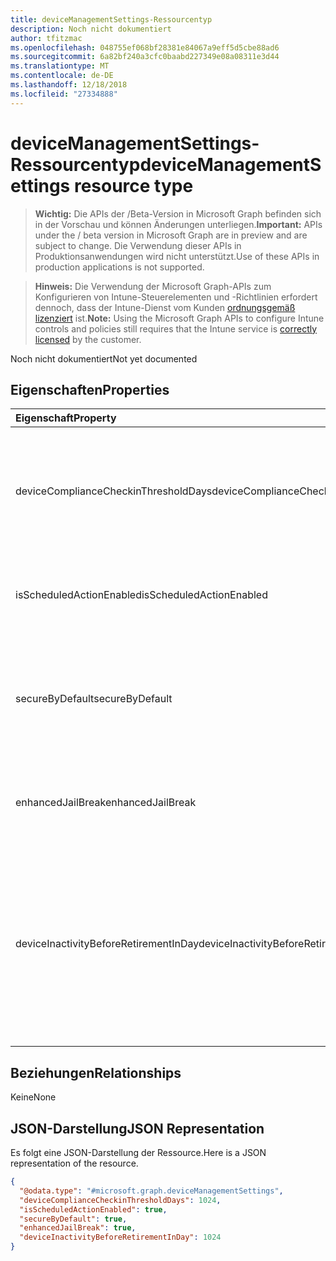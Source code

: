 ```yaml
---
title: deviceManagementSettings-Ressourcentyp
description: Noch nicht dokumentiert
author: tfitzmac
ms.openlocfilehash: 048755ef068bf28381e84067a9eff5d5cbe88ad6
ms.sourcegitcommit: 6a82bf240a3cfc0baabd227349e08a08311e3d44
ms.translationtype: MT
ms.contentlocale: de-DE
ms.lasthandoff: 12/18/2018
ms.locfileid: "27334888"
---
```

# <a name="devicemanagementsettings-resource-type"></a><span data-ttu-id="d310b-103">deviceManagementSettings-Ressourcentyp</span><span class="sxs-lookup"><span data-stu-id="d310b-103">deviceManagementSettings resource type</span></span>

> <span data-ttu-id="d310b-104">**Wichtig:** Die APIs der /Beta-Version in Microsoft Graph befinden sich in der Vorschau und können Änderungen unterliegen.</span><span class="sxs-lookup"><span data-stu-id="d310b-104">**Important:** APIs under the / beta version in Microsoft Graph are in preview and are subject to change.</span></span> <span data-ttu-id="d310b-105">Die Verwendung dieser APIs in Produktionsanwendungen wird nicht unterstützt.</span><span class="sxs-lookup"><span data-stu-id="d310b-105">Use of these APIs in production applications is not supported.</span></span>

> <span data-ttu-id="d310b-106">**Hinweis:** Die Verwendung der Microsoft Graph-APIs zum Konfigurieren von Intune-Steuerelementen und -Richtlinien erfordert dennoch, dass der Intune-Dienst vom Kunden [ordnungsgemäß lizenziert](https://go.microsoft.com/fwlink/?linkid=839381) ist.</span><span class="sxs-lookup"><span data-stu-id="d310b-106">**Note:** Using the Microsoft Graph APIs to configure Intune controls and policies still requires that the Intune service is [correctly licensed](https://go.microsoft.com/fwlink/?linkid=839381) by the customer.</span></span>

<span data-ttu-id="d310b-107">Noch nicht dokumentiert</span><span class="sxs-lookup"><span data-stu-id="d310b-107">Not yet documented</span></span>
## <a name="properties"></a><span data-ttu-id="d310b-108">Eigenschaften</span><span class="sxs-lookup"><span data-stu-id="d310b-108">Properties</span></span>
|<span data-ttu-id="d310b-109">Eigenschaft</span><span class="sxs-lookup"><span data-stu-id="d310b-109">Property</span></span>|<span data-ttu-id="d310b-110">Typ</span><span class="sxs-lookup"><span data-stu-id="d310b-110">Type</span></span>|<span data-ttu-id="d310b-111">Beschreibung</span><span class="sxs-lookup"><span data-stu-id="d310b-111">Description</span></span>|
|:---|:---|:---|
|<span data-ttu-id="d310b-112">deviceComplianceCheckinThresholdDays</span><span class="sxs-lookup"><span data-stu-id="d310b-112">deviceComplianceCheckinThresholdDays</span></span>|<span data-ttu-id="d310b-113">Int32</span><span class="sxs-lookup"><span data-stu-id="d310b-113">Int32</span></span>|<span data-ttu-id="d310b-114">Die Anzahl von Tagen, die ein Gerät ohne Einchecken konform bleiben kann.</span><span class="sxs-lookup"><span data-stu-id="d310b-114">The number of days a device is allowed to go without checking in to remain compliant.</span></span> <span data-ttu-id="d310b-115">Gültige Werte: 0 bis 120</span><span class="sxs-lookup"><span data-stu-id="d310b-115">Valid values 0 to 120</span></span>|
|<span data-ttu-id="d310b-116">isScheduledActionEnabled</span><span class="sxs-lookup"><span data-stu-id="d310b-116">isScheduledActionEnabled</span></span>|<span data-ttu-id="d310b-117">Boolean</span><span class="sxs-lookup"><span data-stu-id="d310b-117">Boolean</span></span>|<span data-ttu-id="d310b-118">Gibt an, ob das Feature für eine geplante Aktion für die Regel aktiviert ist.</span><span class="sxs-lookup"><span data-stu-id="d310b-118">Is feature enabled or not for scheduled action for rule.</span></span>|
|<span data-ttu-id="d310b-119">secureByDefault</span><span class="sxs-lookup"><span data-stu-id="d310b-119">secureByDefault</span></span>|<span data-ttu-id="d310b-120">Boolean</span><span class="sxs-lookup"><span data-stu-id="d310b-120">Boolean</span></span>|<span data-ttu-id="d310b-121">Ist dies auf „true“ gesetzt, sollte das Gerät als nicht konform gelten, wenn keine Konformitätsrichtlinie verfolgt wird.</span><span class="sxs-lookup"><span data-stu-id="d310b-121">Device should be noncompliant when there is no compliance policy targeted when this is true</span></span>|
|<span data-ttu-id="d310b-122">enhancedJailBreak</span><span class="sxs-lookup"><span data-stu-id="d310b-122">enhancedJailBreak</span></span>|<span data-ttu-id="d310b-123">Boolesch</span><span class="sxs-lookup"><span data-stu-id="d310b-123">Boolean</span></span>|<span data-ttu-id="d310b-124">Ist Feature aktiviert ist oder nicht erweiterten Jailbreak Erkennung.</span><span class="sxs-lookup"><span data-stu-id="d310b-124">Is feature enabled or not for enhanced jailbreak detection.</span></span>|
|<span data-ttu-id="d310b-125">deviceInactivityBeforeRetirementInDay</span><span class="sxs-lookup"><span data-stu-id="d310b-125">deviceInactivityBeforeRetirementInDay</span></span>|<span data-ttu-id="d310b-126">Int32</span><span class="sxs-lookup"><span data-stu-id="d310b-126">Int32</span></span>|<span data-ttu-id="d310b-127">Wenn das Gerät nicht prüft für die angegebene Anzahl von Tagen, möglicherweise die Mandantendaten entfernt, und das Gerät werden nicht in die Verwaltung.</span><span class="sxs-lookup"><span data-stu-id="d310b-127">When the device does not check in for specified number of days, the company data might be removed and the device will not be under management.</span></span> <span data-ttu-id="d310b-128">Gültige Werte 30 bis 270</span><span class="sxs-lookup"><span data-stu-id="d310b-128">Valid values 30 to 270</span></span>|

## <a name="relationships"></a><span data-ttu-id="d310b-129">Beziehungen</span><span class="sxs-lookup"><span data-stu-id="d310b-129">Relationships</span></span>
<span data-ttu-id="d310b-130">Keine</span><span class="sxs-lookup"><span data-stu-id="d310b-130">None</span></span>
## <a name="json-representation"></a><span data-ttu-id="d310b-131">JSON-Darstellung</span><span class="sxs-lookup"><span data-stu-id="d310b-131">JSON Representation</span></span>
<span data-ttu-id="d310b-132">Es folgt eine JSON-Darstellung der Ressource.</span><span class="sxs-lookup"><span data-stu-id="d310b-132">Here is a JSON representation of the resource.</span></span>
<!-- {
  "blockType": "resource",
  "@odata.type": "microsoft.graph.deviceManagementSettings"
}
-->
``` json
{
  "@odata.type": "#microsoft.graph.deviceManagementSettings",
  "deviceComplianceCheckinThresholdDays": 1024,
  "isScheduledActionEnabled": true,
  "secureByDefault": true,
  "enhancedJailBreak": true,
  "deviceInactivityBeforeRetirementInDay": 1024
}
```






